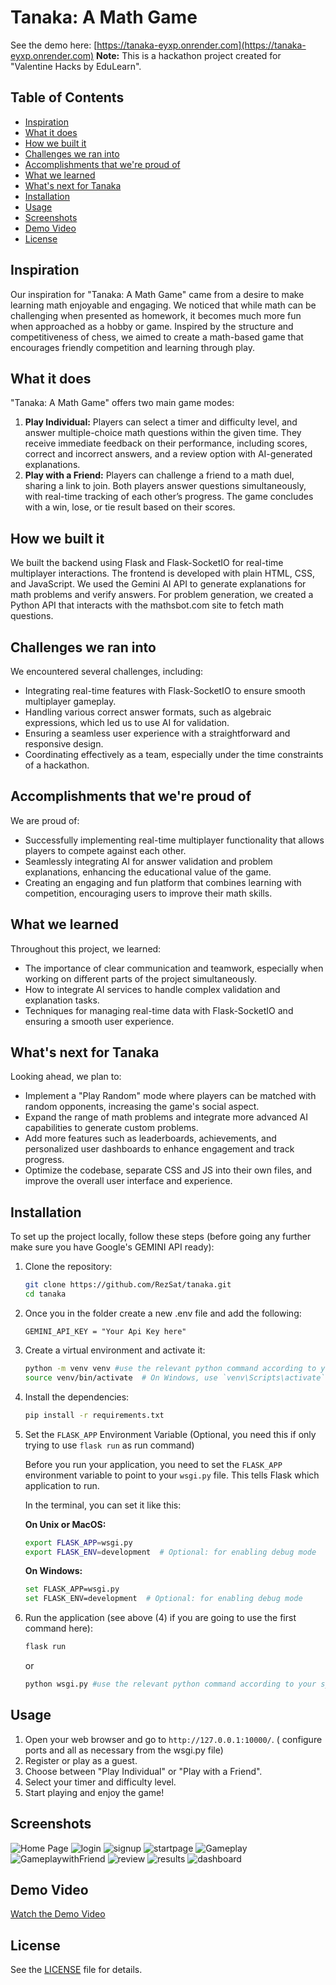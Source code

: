 # Tanaka: A Math Game

See the demo here: [https://tanaka-eyxp.onrender.com](https://tanaka-eyxp.onrender.com)
**Note:** This is a hackathon project created for "Valentine Hacks by EduLearn".

## Table of Contents
- [Inspiration](#inspiration)
- [What it does](#what-it-does)
- [How we built it](#how-we-built-it)
- [Challenges we ran into](#challenges-we-ran-into)
- [Accomplishments that we're proud of](#accomplishments-that-were-proud-of)
- [What we learned](#what-we-learned)
- [What's next for Tanaka](#whats-next-for-tanaka)
- [Installation](#installation)
- [Usage](#usage)
- [Screenshots](#screenshots)
- [Demo Video](#demo-video)
- [License](#license)

## Inspiration
Our inspiration for "Tanaka: A Math Game" came from a desire to make learning math enjoyable and engaging. We noticed that while math can be challenging when presented as homework, it becomes much more fun when approached as a hobby or game. Inspired by the structure and competitiveness of chess, we aimed to create a math-based game that encourages friendly competition and learning through play.

## What it does
"Tanaka: A Math Game" offers two main game modes:
1. **Play Individual:** Players can select a timer and difficulty level, and answer multiple-choice math questions within the given time. They receive immediate feedback on their performance, including scores, correct and incorrect answers, and a review option with AI-generated explanations.
2. **Play with a Friend:** Players can challenge a friend to a math duel, sharing a link to join. Both players answer questions simultaneously, with real-time tracking of each other’s progress. The game concludes with a win, lose, or tie result based on their scores.

## How we built it
We built the backend using Flask and Flask-SocketIO for real-time multiplayer interactions. The frontend is developed with plain HTML, CSS, and JavaScript. We used the Gemini AI API to generate explanations for math problems and verify answers. For problem generation, we created a Python API that interacts with the mathsbot.com site to fetch math questions.

## Challenges we ran into
We encountered several challenges, including:
- Integrating real-time features with Flask-SocketIO to ensure smooth multiplayer gameplay.
- Handling various correct answer formats, such as algebraic expressions, which led us to use AI for validation.
- Ensuring a seamless user experience with a straightforward and responsive design.
- Coordinating effectively as a team, especially under the time constraints of a hackathon.

## Accomplishments that we're proud of
We are proud of:
- Successfully implementing real-time multiplayer functionality that allows players to compete against each other.
- Seamlessly integrating AI for answer validation and problem explanations, enhancing the educational value of the game.
- Creating an engaging and fun platform that combines learning with competition, encouraging users to improve their math skills.

## What we learned
Throughout this project, we learned:
- The importance of clear communication and teamwork, especially when working on different parts of the project simultaneously.
- How to integrate AI services to handle complex validation and explanation tasks.
- Techniques for managing real-time data with Flask-SocketIO and ensuring a smooth user experience.

## What's next for Tanaka
Looking ahead, we plan to:
- Implement a "Play Random" mode where players can be matched with random opponents, increasing the game's social aspect.
- Expand the range of math problems and integrate more advanced AI capabilities to generate custom problems.
- Add more features such as leaderboards, achievements, and personalized user dashboards to enhance engagement and track progress.
- Optimize the codebase, separate CSS and JS into their own files, and improve the overall user interface and experience.

## Installation
To set up the project locally, follow these steps (before going any further make sure you have Google's GEMINI API ready):

1. Clone the repository:

    ```bash
    git clone https://github.com/RezSat/tanaka.git
    cd tanaka
    ```
2. Once you in the folder create a new .env file and add the following:

    ```
    GEMINI_API_KEY = "Your Api Key here"
    ```

3. Create a virtual environment and activate it:

    ```bash
    python -m venv venv #use the relevant python command according to your system
    source venv/bin/activate  # On Windows, use `venv\Scripts\activate`
    ```
4. Install the dependencies:

    ```bash
    pip install -r requirements.txt
    ```
5. Set the `FLASK_APP` Environment Variable (Optional, you need this if only trying to use `flask run` as run command)

    Before you run your application, you need to set the `FLASK_APP` environment variable to point to your `wsgi.py` file. This tells Flask which application to run.

    In the terminal, you can set it like this:

    **On Unix or MacOS:**
    ```sh
    export FLASK_APP=wsgi.py
    export FLASK_ENV=development  # Optional: for enabling debug mode
    ```

    **On Windows:**
    ```sh
    set FLASK_APP=wsgi.py
    set FLASK_ENV=development  # Optional: for enabling debug mode
    ```

6. Run the application (see above (4) if you are going to use the first command here):

    ```bash
    flask run
    ```

    or 

    ```bash
    python wsgi.py #use the relevant python command according to your system
    ```

## Usage
1. Open your web browser and go to `http://127.0.0.1:10000/`. ( configure ports and all as necessary from the wsgi.py file)
2. Register or play as a guest.
3. Choose between "Play Individual" or "Play with a Friend".
4. Select your timer and difficulty level.
5. Start playing and enjoy the game!

## Screenshots

![Home Page](screenshots/home.png)
![login](screenshots/login.png)
![signup](screenshots/signup.png)
![startpage](screenshots/play.png)
![Gameplay](screenshots/playing.png)
![GameplaywithFriend](screenshots/friend.png)
![review](screenshots/review.png)
![results](screenshots/results.png)
![dashboard](screenshots/dashboard.png)

## Demo Video
[Watch the Demo Video](https://www.example.com/demo)


## License
See the [LICENSE](LICENSE) file for details.